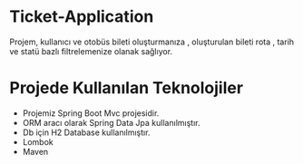 # Ticket-Application

Projem, kullanıcı ve otobüs bileti oluşturmanıza , oluşturulan bileti rota , tarih ve statü bazlı filtrelemenize olanak sağlıyor.

# Projede Kullanılan Teknolojiler 

- Projemiz Spring Boot Mvc projesidir.
- ORM aracı olarak Spring Data Jpa kullanılmıştır.
- Db için H2 Database kullanılmıştır.
- Lombok
- Maven

